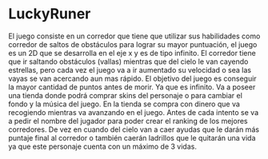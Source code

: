 # LuckyRuner

El juego consiste en un corredor que tiene que utilizar sus habilidades como
corredor de saltos de obstáculos para lograr su mayor puntuación, el juego es
un 2D que se desarrolla en el eje x y es de tipo infinito. El corredor tiene que
ir saltando obstáculos (vallas) mientras que del cielo le van cayendo estrellas,
pero cada vez el juego va a ir aumentado su velocidad o sea las vayas se van
acercando aun mas rápido. El objetivo del juego es conseguir la mayor
cantidad de puntos antes de morir. Ya que es infinito. Va a poseer una tienda
donde podrá comprar skins del personaje o para cambiar el fondo y la música
del juego. En la tienda se compra con dinero que va recogiendo mientras va
avanzando en el juego.
Antes de cada intento se va a pedir el nombre del jugador para poder crear el
ranking de los mejores corredores. De vez en cuando del cielo van a caer
ayudas que le darán más puntaje final al corredor o también caerán ladrillos
que le quitarán una vida ya que este personaje cuenta con un máximo de 3
vidas.

